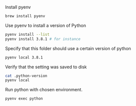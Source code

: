 Install pyenv

```bash
brew install pyenv
```

Use pyenv to install a version of Python

```bash
pyenv install --list
pyenv install 3.8.1 # for instance
```

Specify that this folder should use a certain version of python

```bash
pyenv local 3.8.1
```

Verify that the setting was saved to disk

```bash
cat .python-version
pyenv local
```

Run python with chosen environment.

```bash
pyenv exec python
```

